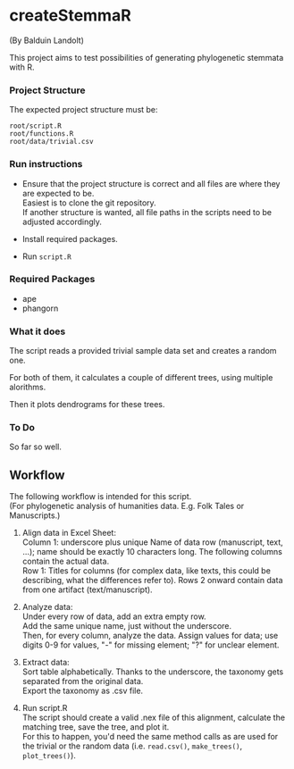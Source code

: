 # createStemmaR
(By Balduin Landolt)

This project aims to test possibilities of generating phylogenetic stemmata with R.

### Project Structure
The expected project structure must be:

`root/script.R`  
`root/functions.R`  
`root/data/trivial.csv`

### Run instructions

- Ensure that the project structure is correct and all files are where they are expected to be.  
Easiest is to clone the git repository.  
If another structure is wanted, all file paths in the scripts need to be adjusted accordingly.

- Install required packages.

- Run `script.R`



### Required Packages

- ape
- phangorn


### What it does

The script reads a provided trivial sample data set and creates a random one.

For both of them, it calculates a couple of different trees, using multiple alorithms.

Then it plots dendrograms for these trees.


### To Do

So far so well.


## Workflow

The following workflow is intended for this script.  
(For phylogenetic analysis of humanities data. E.g. Folk Tales or Manuscripts.)

1. Align data in Excel Sheet:  
Column 1: underscore plus unique Name of data row (manuscript, text, ...); name should be exactly 10 characters long. The following columns contain the actual data.  
Row 1: Titles for columns (for complex data, like texts, this could be describing, what the differences refer to). Rows 2 onward contain data from one artifact (text/manuscript).

2. Analyze data:  
Under every row of data, add an extra empty row.  
Add the same unique name, just without the underscore.  
Then, for every column, analyze the data. Assign values for data; use digits 0-9 for values, "-" for missing element; "?" for unclear element.

3. Extract data:  
Sort table alphabetically. Thanks to the underscore, the taxonomy gets separated from the original data.   
Export the taxonomy as .csv file.

4. Run script.R  
The script should create a valid .nex file of this alignment, calculate the matching tree, save the tree, and plot it.  
For this to happen, you'd need the same method calls as are used for the trivial or the random data (i.e. `read.csv()`, `make_trees()`, `plot_trees()`).
